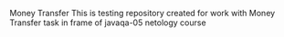 Money Transfer
This is testing repository created for work with Money Transfer task in frame of javaqa-05 netology course